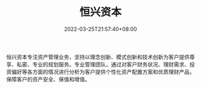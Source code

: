 ﻿---
weight: 
title: "恒兴资本"
description: "恒兴资本专注资产管理业务，坚持以理念创新、模式创新和技术创新为客户提供尊享、私密、专业的规划服务"
date: 2022-03-25T21:57:40+08:00
lastmod: 2022-03-25T16:45:40+08:00
draft: false
authors: ["Metabd"]
featuredImage: "hengxingziben.png"
link: ""
tags: ["投资机构","恒兴资本"]
categories: ["navigation"]
navigation: ["投资机构"]
lightgallery: true
toc: true
pinned: false
recommend: false
recommend1: false
---
恒兴资本专注资产管理业务，坚持以理念创新、模式创新和技术创新为客户提供尊享、私密、专业的规划服务。专业管理团队，通过对客户财务状况、理财需求、投资偏好等各方面的情况进行分析为客户提供个性化资产配置方案和优质理财产品，保障客户的资产安全、保值和增值。
